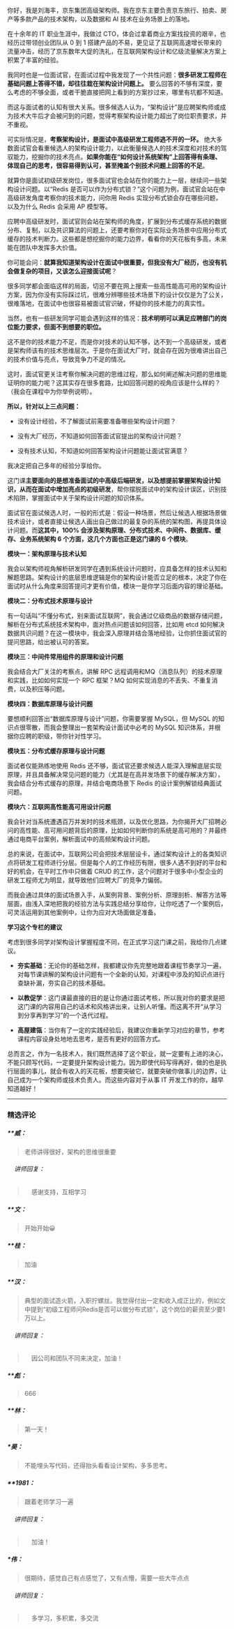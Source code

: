 <p data-nodeid="625">你好，我是刘海丰，京东集团高级架构师。我在京东主要负责京东旅行、拍卖、房产等多款产品的技术架构，以及数据和 AI 技术在业务场景上的落地。</p>
<p data-nodeid="626">在十余年的 IT 职业生涯中，我做过 CTO，体会过拿着商业方案找投资的艰辛，也经历过带领创业团队从 0 到 1 搭建产品的不易，更见证了互联网高速增长带来的流量冲击，经历了京东数年大促的洗礼，在互联网架构设计和亿级流量解决方案上积累了丰富的经验。</p>
<p data-nodeid="627">我同时也是一位面试官，在面试过程中我发现了一个共性问题：<strong data-nodeid="679">很多研发工程师在基础问题上答得不错，却往往栽在架构设计问题上。</strong> 要么回答的不够有深度，要么考虑的不够全面，或者干脆直接把网上看到的方案抄过来，哪里有坑都不知道。</p>
<p data-nodeid="628">而这与面试者的认知有很大关系。很多候选人认为，“架构设计”是应聘架构师或成为技术大牛后才会被问到的问题，觉得考察架构设计能力超出了岗位职责要求，并不重视。</p>
<p data-nodeid="629">可实际情况是，<strong data-nodeid="690">考察架构设计，是面试中高级研发工程师逃不开的一环。</strong> 绝大多数面试官会看重候选人的架构设计能力，以此衡量候选人的技术深度和对技术的驾驭能力，挖掘你的技术亮点。<strong data-nodeid="691">如果你能在“如何设计系统架构”上回答得有条理、体现自己的思考，很容易得到认可，甚至掩盖个别技术问题上回答的不足</strong>。</p>
<p data-nodeid="630">就算你是面试初级研发岗位，很多面试官也会站在你的能力上一层，继续问一些架构设计问题。以“Redis 是否可以作为分布式锁？”这个问题为例，面试官会站在中高级研发角度考察你的技术能力，问你用 Redis 实现分布式锁会存在哪些问题，以及为什么 Redis 会采用 AP 模型等。</p>
<p data-nodeid="631">应聘中高级研发时，面试官则会站在架构师的角度，扩展到分布式缓存系统的数据分布、复制，以及共识算法的问题上，还要考察你对在实际业务场景中应用分布式缓存的技术判断力。这些都是想挖掘你的能力边界，看看你的天花板有多高，未来能在团队中发挥多大价值。</p>
<p data-nodeid="632">你可能会问：<strong data-nodeid="699">就算我知道架构设计在面试中很重要，但我没有大厂经历，也没有机会做复杂的项目，又该怎么迎接面试呢</strong>？</p>
<p data-nodeid="633">很多同学都会面临这样的局面，切忌不要在网上搜索一些高性能高可用的架构设计方案，因为你没有实际踩过坑，很难分辨哪些技术场景下的设计仅仅是为了公关，很难落地，在面试中也很容易被面试官识破，怀疑你的技术能力的真实性。</p>
<p data-nodeid="634">当然，也有一些研发同学可能会遇到这样的情况：<strong data-nodeid="705">技术明明可以满足应聘部门的岗位能力要求，但面不到想要的职位。</strong></p>
<p data-nodeid="635">这不是你的技术能力不足，而是你对技术的认知不够，达不到一个高级研发，或者是架构师该有的技术思维层次。于是你在面试大厂时，就会存在因为很难讲出自己的技术价值与亮点，导致竞争力不足的情况。</p>
<p data-nodeid="636">这时，面试官更关注考察你解决问题的思维过程，那么如何阐述解决问题的思维能证明你的能力呢？这其实存在很多套路，比如回答问题的视角应该是什么样的？（我会在课程中为你举例说明）。</p>
<p data-nodeid="637"><strong data-nodeid="711">所以，针对以上三点问题：</strong></p>
<ul data-nodeid="638">
<li data-nodeid="639">
<p data-nodeid="640">没有设计经验，不了解面试前需要准备哪些架构设计问题？</p>
</li>
<li data-nodeid="641">
<p data-nodeid="642">没有大厂经历，不知道如何回答面试官提出的架构设计问题？</p>
</li>
<li data-nodeid="643">
<p data-nodeid="644">没有技术认知，不知道如何回答架构设计问题能让面试官满意？</p>
</li>
</ul>
<p data-nodeid="645">我决定把自己多年的经验分享给你。</p>
<p data-nodeid="646">这门课<strong data-nodeid="721">主要面向的是想准备面试的中高级后端研发，以及想提前掌握架构设计知识，从而在面试中增加亮点的初级研发</strong>，帮你摆脱面试中的架构设计误区，识别技术陷阱，掌握面试中关于架构设计问题的知识体系。</p>
<p data-nodeid="647">面试官在面试候选人时，一般的形式是：假设一种场景，然后让候选人根据场景做技术设计，或者直接让候选人画出自己做过的最复杂的系统的架构图，再提具体设计问题。而<strong data-nodeid="727">这其中，100% 会涉及架构原理、分布式技术、中间件、数据库、缓存、业务系统架构 6 个方面，这几个方面也正是这门课的 6 个模块</strong>。</p>
<p data-nodeid="648"><strong data-nodeid="731">模块一：架构原理与技术认知</strong></p>
<p data-nodeid="649">我会以架构师视角解析研发同学在遇到系统设计问题时，应具备怎样的技术认知和解题思路。架构设计的底层思维逻辑是你的架构设计能否立足的根本，决定了你在面试时从什么角度来回答提问才更有价值，模块一是你学习后面内容的理论基础。</p>
<p data-nodeid="650"><strong data-nodeid="736">模块二：分布式技术原理与设计</strong></p>
<p data-nodeid="651">有一句话叫“不懂分布式，别来面试互联网”，我会通过亿级商品的数据存储问题，解析在分布式系统技术架构中，面对热点问题该如何回答，比如用 etcd 如何解决数据共识问题？在这一模块中，我会深入原理并结合落地经验，让你抓住面试官的提问思路，给出被认可的答案。</p>
<p data-nodeid="652"><strong data-nodeid="741">模块三：中间件常用组件的原理和设计问题</strong></p>
<p class="te-preview-highlight" data-nodeid="1409">我会结合大厂关注的考察点，讲解 RPC 远程调用和MQ（消息队列）的技术原理和实践，比如如何实现一个 RPC 框架？MQ 如何实现消息的不丢失、不重复消费，以及积压等问题。</p>



<p data-nodeid="654"><strong data-nodeid="746">模块四：数据库原理与设计问题</strong></p>
<p data-nodeid="655">要想顺利回答出“数据库原理与设计”问题，你需要掌握 MySQL，但 MySQL 的知识点很零散，而我会整理出一套架构设计面试中必考的 MySQL 知识体系，并根据你应聘的职级，带你针对性学习。</p>
<p data-nodeid="656"><strong data-nodeid="751">模块五：分布式缓存原理与设计问题</strong></p>
<p data-nodeid="657">面试者仅能熟练地使用 Redis 还不够，面试官还要求候选人能深入理解底层实现原理，并且具备解决常见问题的能力（尤其是在高并发场景下的缓存解决方案），我会结合分布式缓存的原理，并结合电商场景下 Redis 的设计案例解锁经典面试问题。</p>
<p data-nodeid="658"><strong data-nodeid="756">模块六：互联网高性能高可用设计问题</strong></p>
<p data-nodeid="659">我会针对当系统遭遇百万并发时的技术瓶颈，以及优化思路，为你揭开大厂招聘必问的高性能、高可用问题背后的原理，比如如何判断你的系统是高可用的？并最终通过电商平台案例，解析面试中的高频架构设计问题。</p>
<p data-nodeid="660">总的来说，在面试中，互联网公司会把技术层层设卡，通过架构设计上的各类知识点将研发工程师进行分层。但是每个人的工作经历有限，很多人遇不到好的平台和好的机会，在平时工作中只做着 CRUD 的工作，这个问题对于很多中小型企业的研发工程师尤为明显，就导致他们应聘大厂的竞争力偏弱。</p>
<p data-nodeid="661">而我会通过具体的面试场景入手，从案例背景、案例分析、原理剖析、解答方法等层面，由浅入深地把我的经验方法与实践总结分享给你，让你吃透了一个案例后，可灵活运用到其他案例中，让你为应对大场面做足准备。</p>
<p data-nodeid="662"><strong data-nodeid="763">学习这个专栏的建议</strong></p>
<p data-nodeid="663">考虑到很多同学对架构设计掌握程度不同，在正式学习这门课之前，我给你几点建议。</p>
<ul data-nodeid="664">
<li data-nodeid="665">
<p data-nodeid="666"><strong data-nodeid="769">夯实基础</strong>：无论你的基础怎样，我都建议你先完整地跟着课程节奏学习一遍，对每节课讲解的架构设计问题有一个全新的认知，对课程中涉及的知识点进行查缺补漏，夯实自己的技术基础。</p>
</li>
<li data-nodeid="667">
<p data-nodeid="668"><strong data-nodeid="774">以教促学</strong>：这门课最直接的目的是让你通过面试考核，所以我对你的要求是把这门课的内容用自己的话术和风格讲出来，让别人听懂。而这离不开“从学习到分享再到学习”的一个迭代过程。</p>
</li>
<li data-nodeid="669">
<p data-nodeid="670"><strong data-nodeid="779">高屋建瓴</strong>：当你有了一定的实践经验后，我建议你重新学习对应的章节，参考课程内容设身处地地去思考，是否有更好的回答方式。</p>
</li>
</ul>
<p data-nodeid="671">总而言之，作为一名技术人，我们既然选择了这个职业，就一定要有上进的决心，不能只顾写代码，一定要提升架构设计能力。因为即使代码写得再好，做的也是执行层面的事儿，就会有收入的天花板，想要突破它，就要突破你做事儿的边界，让自己成为一个架构师或技术负责人。而这些内容对于从事 IT 开发工作的你，越早知道越好！</p>

---

### 精选评论

##### **威：
> 老师讲得很好，架构的思维很重要

 ###### &nbsp;&nbsp;&nbsp; 讲师回复：
> &nbsp;&nbsp;&nbsp; 感谢支持，互相学习

##### **文：
> 开始开始😀

##### **桂：
> 加油

##### **汉：
> 典型的面试造火箭，入职拧螺丝。我觉得付出一定和收入成正比的，例如文中提到“初级工程师问Redis是否可以做分布式锁”，这个岗位的薪资至少要1万以上。

 ###### &nbsp;&nbsp;&nbsp; 讲师回复：
> &nbsp;&nbsp;&nbsp; 因公司和团队不同来决定，加油！

##### **彪：
> 666

##### **林：
> 第一天！

##### *昊：
> 不能埋头写代码，还得抬头看看设计架构，多多思考。

##### **1981：
> 跟着老师学习一遍

 ###### &nbsp;&nbsp;&nbsp; 讲师回复：
> &nbsp;&nbsp;&nbsp; 加油！

##### *伟：
> 很期待，感觉自己有点感觉了，又有点懵，需要一些大牛点点

 ###### &nbsp;&nbsp;&nbsp; 讲师回复：
> &nbsp;&nbsp;&nbsp; 多学习，多积累，多交流


